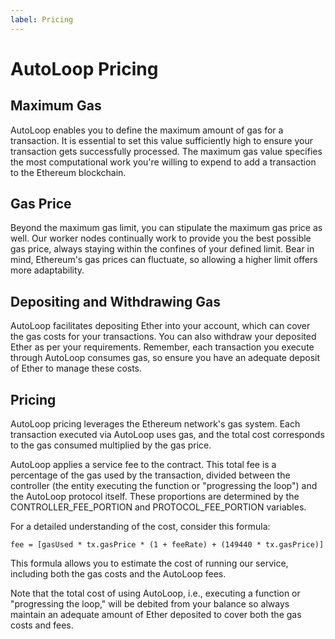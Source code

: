 ```yaml
---
label: Pricing
---
```


# AutoLoop Pricing

## Maximum Gas

AutoLoop enables you to define the maximum amount of gas for a transaction. It is essential to set this value sufficiently high to ensure your transaction gets successfully processed. The maximum gas value specifies the most computational work you're willing to expend to add a transaction to the Ethereum blockchain.

## Gas Price

Beyond the maximum gas limit, you can stipulate the maximum gas price as well. Our worker nodes continually work to provide you the best possible gas price, always staying within the confines of your defined limit. Bear in mind, Ethereum's gas prices can fluctuate, so allowing a higher limit offers more adaptability.

## Depositing and Withdrawing Gas

AutoLoop facilitates depositing Ether into your account, which can cover the gas costs for your transactions. You can also withdraw your deposited Ether as per your requirements. Remember, each transaction you execute through AutoLoop consumes gas, so ensure you have an adequate deposit of Ether to manage these costs.

## Pricing

AutoLoop pricing leverages the Ethereum network's gas system. Each transaction executed via AutoLoop uses gas, and the total cost corresponds to the gas consumed multiplied by the gas price.

AutoLoop applies a service fee to the contract. This total fee is a percentage of the gas used by the transaction, divided between the controller (the entity executing the function or "progressing the loop") and the AutoLoop protocol itself. These proportions are determined by the CONTROLLER_FEE_PORTION and PROTOCOL_FEE_PORTION variables.

For a detailed understanding of the cost, consider this formula:

```
fee = [gasUsed * tx.gasPrice * (1 + feeRate) + (149440 * tx.gasPrice)]
```

This formula allows you to estimate the cost of running our service, including both the gas costs and the AutoLoop fees.

Note that the total cost of using AutoLoop, i.e., executing a function or "progressing the loop," will be debited from your balance so always maintain an adequate amount of Ether deposited to cover both the gas costs and fees.
